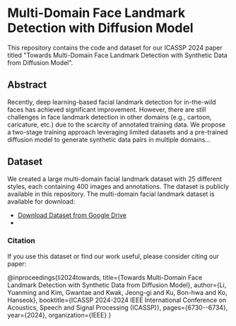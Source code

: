 # Multi-Domain Face Landmark Detection with Diffusion Model

This repository contains the code and dataset for our ICASSP 2024 paper titled "Towards Multi-Domain Face Landmark Detection with Synthetic Data from Diffusion Model".

## Abstract
Recently, deep learning-based facial landmark detection for in-the-wild faces has achieved significant improvement. However, there are still challenges in face landmark detection in other domains (e.g., cartoon, caricature, etc.) due to the scarcity of annotated training data. We propose a two-stage training approach leveraging limited datasets and a pre-trained diffusion model to generate synthetic data pairs in multiple domains...

## Dataset
We created a large multi-domain facial landmark dataset with 25 different styles, each containing 400 images and annotations. The dataset is publicly available in this repository.
The multi-domain facial landmark dataset is available for download:

- [Download Dataset from Google Drive]([https://drive.google.com/your-link](https://drive.google.com/file/d/1taZfY8_IETJG2DkhXxv7U3JpPEokkBb4/view?usp=sharing))
- 
### Citation
If you use this dataset or find our work useful, please consider citing our paper:

@inproceedings{li2024towards,
  title={Towards Multi-Domain Face Landmark Detection with Synthetic Data from Diffusion Model},
  author={Li, Yuanming and Kim, Gwantae and Kwak, Jeong-gi and Ku, Bon-hwa and Ko, Hanseok},
  booktitle={ICASSP 2024-2024 IEEE International Conference on Acoustics, Speech and Signal Processing (ICASSP)},
  pages={6730--6734},
  year={2024},
  organization={IEEE}
}
